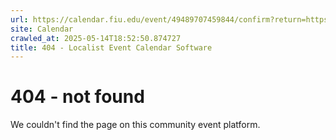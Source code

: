 ```yaml
---
url: https://calendar.fiu.edu/event/49489707459844/confirm?return=https%3A%2F%2Fcalendar.fiu.edu%2Fevent%2Fcreole-archive-project-polone-nwa-constitution-1805-exhibition-by-dr-jacek-kolasinski
site: Calendar
crawled_at: 2025-05-14T18:52:50.874727
title: 404 - Localist Event Calendar Software
---
```


# 404 - not found
We couldn't find the page on this community event platform.
